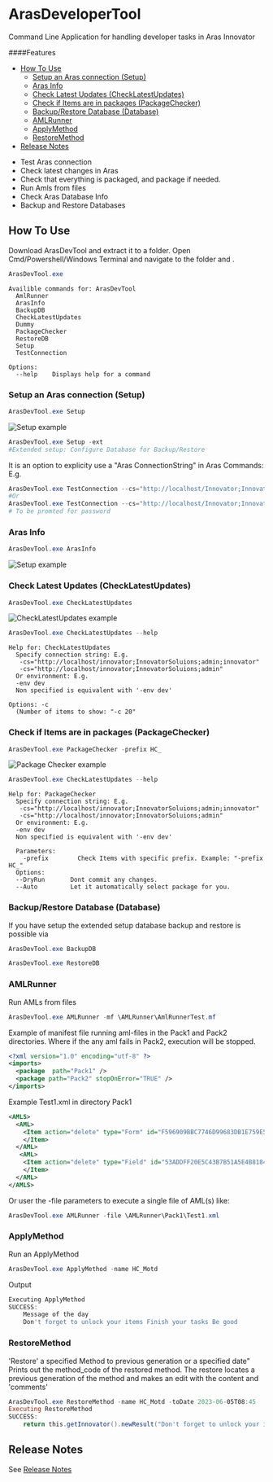 # ArasDeveloperTool

Command Line Application for handling developer tasks in Aras Innovator

####Features

- [How To Use](#how-to-use)
  - [Setup an Aras connection (Setup)](#setup-an-aras-connection-setup)
  - [Aras Info](#aras-info)
  - [Check Latest Updates (CheckLatestUpdates)](#check-latest-updates-checklatestupdates)
  - [Check if Items are in packages (PackageChecker)](#check-if-items-are-in-packages-packagechecker)
  - [Backup/Restore Database (Database)](#backuprestore-database-database)
  - [AMLRunner](#amlrunner)
  - [ApplyMethod](#applymethod)
  - [RestoreMethod](#restoremethod)
- [Release Notes](#release-notes)

* Test Aras connection
* Check latest changes in Aras
* Check that everything is packaged, and package if needed. 
* Run Amls from files
* Check Aras Database Info
* Backup and Restore Databases


## How To Use
 
Download ArasDevTool and extract it to a folder. 
Open Cmd/Powershell/Windows Terminal and navigate to the folder and .

``` powershell
ArasDevTool.exe
```

``` 
Availible commands for: ArasDevTool
  AmlRunner
  ArasInfo
  BackupDB
  CheckLatestUpdates
  Dummy
  PackageChecker
  RestoreDB
  Setup
  TestConnection

Options:
  --help    Displays help for a command

```

### Setup an Aras connection (Setup)

``` powershell
ArasDevTool.exe Setup
``` 
![Setup example](Documentation/img/SetupConnection.png)

``` powershell
ArasDevTool.exe Setup -ext
#Extended setup: Configure Database for Backup/Restore
``` 

It is an option to explicity use a "Aras ConnectionString" in Aras Commands:
E.g. 

``` powershell
ArasDevTool.exe TestConnection --cs="http://localhost/Innovator;InnovatorSolutions;admin;innovator"
#Or
ArasDevTool.exe TestConnection --cs="http://localhost/Innovator;InnovatorSolutions;admin"
# To be promted for password
``` 




### Aras Info

``` powershell
ArasDevTool.exe ArasInfo
``` 
![Setup example](Documentation/img/ArasInfo.png)


### Check Latest Updates (CheckLatestUpdates)
``` powershell
ArasDevTool.exe CheckLatestUpdates 
``` 
![CheckLatestUpdates example](Documentation/img/CheckLatestUpdates.png)


``` powershell
ArasDevTool.exe CheckLatestUpdates --help
``` 
``` 
Help for: CheckLatestUpdates
  Specify connection string: E.g.
   -cs="http://localhost/innovator;InnovatorSoluions;admin;innovator"
   -cs="http://localhost/innovator;InnovatorSoluions;admin"
  Or environment: E.g.
  -env dev
  Non specified is equivalent with '-env dev'

Options: -c
  (Number of items to show: "-c 20"

```


### Check if Items are in packages (PackageChecker)
``` powershell
ArasDevTool.exe PackageChecker -prefix HC_
``` 
![Package Checker example](Documentation/img/PackageChecker.png)


``` powershell
ArasDevTool.exe CheckLatestUpdates --help
``` 
``` 
Help for: PackageChecker
  Specify connection string: E.g.
   -cs="http://localhost/innovator;InnovatorSoluions;admin;innovator"
   -cs="http://localhost/innovator;InnovatorSoluions;admin"
  Or environment: E.g.
  -env dev
  Non specified is equivalent with '-env dev'

  Parameters:
    -prefix        Check Items with specific prefix. Example: "-prefix HC_"
  Options:
  --DryRun       Dont commit any changes.
  --Auto         Let it automatically select package for you.
```


### Backup/Restore Database (Database)
If you have setup the extended setup database backup and restore is possible via

``` powershell
ArasDevTool.exe BackupDB 
``` 

``` powershell
ArasDevTool.exe RestoreDB
``` 

### AMLRunner
Run AMLs from files

``` powershell
ArasDevTool.exe AMLRunner -mf \AMLRunner\AmlRunnerTest.mf
``` 

Example of manifest file running aml-files in the Pack1 and Pack2 directories. Where if the any aml fails in Pack2, execution will be stopped.
``` xml
<?xml version="1.0" encoding="utf-8" ?>
<imports>
  <package  path="Pack1" />
  <package path="Pack2" stopOnError="TRUE" />
</imports>
``` 


Example Test1.xml in directory Pack1
``` xml
<AMLS>
  <AML>
    <Item action="delete" type="Form" id="F596909BBC7746D99683DB1E759E582E">
    </Item>
  </AML>
   <AML>
    <Item action="delete" type="Field" id="53ADDFF20E5C43B7B51A5E4B818465E3">
    </Item>
  </AML>
</AMLS>
``` 

Or user the -file parameters to execute a single file of AML(s) like:

``` powershell
ArasDevTool.exe AMLRunner -file \AMLRunner\Pack1\Test1.xml
``` 

### ApplyMethod
Run an ApplyMethod

``` powershell
ArasDevTool.exe ApplyMethod -name HC_Motd
```

Output

``` powershell
Executing ApplyMethod
SUCCESS:
    Message of the day
    Don't forget to unlock your items Finish your tasks Be good
```

### RestoreMethod

'Restore' a specified Method to previous generation or a specified date"
Prints out the method_code of the restored method.
The restore locates a previous generation of the method and makes an edit with the content and 'comments'

``` powershell
ArasDevTool.exe RestoreMethod -name HC_Motd -toDate 2023-06-05T08:45
Executing RestoreMethod
SUCCESS:
    return this.getInnovator().newResult("Don't forget to unlock your items Finish your tasks Be good");
```


## Release Notes

See [Release Notes](./Documentation/ReleaseNotes.md)